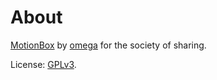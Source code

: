 # About

[MotionBox] by [omega] for the society of sharing.

License: [GPLv3](documents/license.html).

[MotionBox]: http://omega.gg/MotionBox

[omega]: http://omega.gg/about
